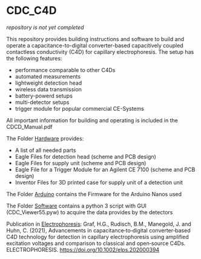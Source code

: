 # CDC_C4D
_repository is not yet completed_

This repository provides building instructions and software to build and operate a capacitance-to-digital converter-based capacitively coupled contactless conductivity (C4D) for capillary electrophoresis.
The setup has the following features:
- performance comparable to other C4Ds
- automated measurements
- lightweight detection head
- wireless data transmission
- battery-powerd setups 
- multi-detector setups
- trigger module for popular commercial CE-Systems

All important information for building and operating is included in the CDCD_Manual.pdf 

The Folder [Hardware](https://github.com/AGHuhn/CDC_C4D/tree/main/Hardware) provides:
- A list of all needed parts
- Eagle Files for detection head (scheme and PCB design)
- Eagle Files for supply unit (scheme and PCB design)
- Eagle File for a Trigger Module for an Agilent CE 7100 (scheme and PCB design)
- Inventor Files for 3D printed case for supply unit of a detection unit

The Folder [Arduino](https://github.com/AGHuhn/CDC_C4D/tree/main/Arduino) contains the Firmware for the Arduino Nanos used

The Folder [Software](https://github.com/AGHuhn/CDC_C4D/tree/main/Software) contains a python 3 script with GUI (CDC_Viewer55.pyw) to acquire the data provides by the detectors 

Publication in [Electrophoresis](https://onlinelibrary.wiley.com/journal/15222683):
Graf, H.G., Rudisch, B.M., Manegold, J. and Huhn, C. (2021), Advancements in capacitance‐to‐digital converter‐based C4D technology for detection in capillary electrophoresis using amplified excitation voltages and comparison to classical and open‐source C4Ds. ELECTROPHORESIS. https://doi.org/10.1002/elps.202000394
